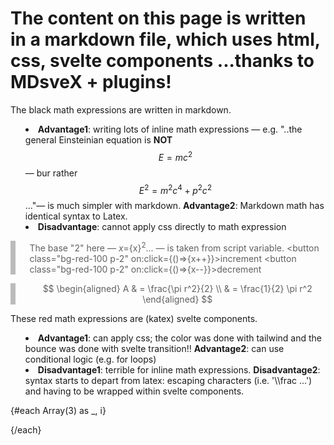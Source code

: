 <!-- <link rel="stylesheet" href="https://cdn.jsdelivr.net/npm/katex@0.16.2/dist/katex.min.css" integrity="sha384-bYdxxUwYipFNohQlHt0bjN/LCpueqWz13HufFEV1SUatKs1cm4L6fFgCi1jT643X" crossorigin="anonymous"> -->
<script>
    import K from '$lib/Katex.svelte'; 
    // this component already includes the commented rel link above, otherwise it's needed
    import { blur, scale, fly, fade} from 'svelte/transition'
    import { elasticOut, /* quintOut,*/ } from 'svelte/easing'

    let x = 2

    function scaleHueElastic(node, { delay = 0, duration = 400, easing=elasticOut }) {
		const o = +getComputedStyle(node).opacity;

		return {
			delay,
			duration,
            easing,
			css: (t) => `
            transform: scale(${t});
            filter: hue-rotate(${t*2}turn);
            `
		};
	}

    
</script>



# The content on this page is written in a markdown file, which uses html, css, svelte components ...thanks to MDsveX + plugins!

<!-- <p>&nbsp;</p> -->
<div class="h-6"></div>

	

The black math expressions are written in markdown. 

* **Advantage1**: writing lots of inline math expressions — e.g. "..the general Einsteinian equation is **NOT** $$E=mc^2$$ — bur rather $$E^2=m^2c^4 + p^2c^2$$..."— is much simpler with markdown. **Advantage2**: Markdown math has identical syntax to Latex. 
* **Disadvantage**: cannot apply css directly to math expression



>The base "2" here — $x=${x}$^2$... —  is taken from script variable. 
> <button class="bg-red-100 p-2" on:click={()=>{x++}}>increment</button>
> <button class="bg-red-100 p-2" on:click={()=>{x--}}>decrement</button>

>$$
>\begin{aligned}
>A & = \frac{\pi r^2}{2} \\
> & = \frac{1}{2} \pi r^2
>\end{aligned}
>$$



<!-- \frac{1}{2} \pi r^2 -->

These red math expressions are (katex) svelte components. 
* **Advantage1**: can apply css; the color was done with tailwind and the bounce was done with svelte transition!! **Advantage2**: can use conditional logic (e.g. for loops)
* **Disadvantage1**: terrible for inline math expressions. **Disadvantage2**: syntax starts to depart from latex: escaping characters (i.e. '\\\frac ...') and having to be wrapped within svelte components.

{#each Array(3) as _, i}
<!-- <div class="text-red-500" in:scaleHueElastic> -->
<div class="text-red-500" in:scale={{easing:elasticOut, duration: 1000}}>
	<K d m={'\\int\\limits_\{-\\infty\}\^\{\\infty\}\ e\^\{-x\^\{2\}\}\ \\\,\ dx\ =\ \\sqrt\{\\pi\}'}  />
	<K d m={'\\prod_\{i=a\}\^\{b\}\ f\(i\)'}  />
	<K d m={' A \\overset{!}{=} B; A \\stackrel{!}{=} B'}  />
	<K m={'k = \\frac{aL}{At} \\ln \\frac{h_0}{h_t}'} />
	<K d m={'I=\\int_0^1 f(x) dx'} />
	<K d m={'\\frac{x}{3}'} />
	<K
		d
		m={'S(\\omega)=\\frac{\\alpha g^2}{\\omega^5} ,e^{[-0.74\\bigl\\{\\frac{\\omega U_\\omega 19.5}{g}\\bigr\\}^{-4}]}'}
	/>
</div>
{/each}



<!-- tailwind is still very useful inline, however so are original bullet points,   -->
<style>
   
    blockquote {  
        margin: 0;  
        padding-left: 1.4rem;  
        border-left: 8px solid #bbb; 
        /* border-left: 4px solid #dadada;  */
        }
    ul { 
    list-style-type: disc; 
    list-style-position: inside; 
    }
    ol { 
    list-style-type: decimal; 
    list-style-position: inside; 
    }
    ul ul, ol ul { 
    list-style-type: circle; 
    list-style-position: inside; 
    margin-left: 15px; 
    }
    ol ol, ul ol { 
    list-style-type: lower-latin; 
    list-style-position: inside; 
    margin-left: 15px; 
    }
    h1 {
    @apply text-2xl;
    }
    h2 {
    @apply text-xl;
    }
    h3 {
    @apply text-lg;
    }
    a {
    @apply text-blue-600 underline;
    }
</style>